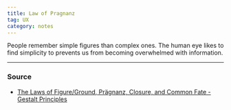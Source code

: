 ```yaml
---
title: Law of Pragnanz
tag: UX
category: notes
---
```

People remember simple figures than complex ones. The human eye likes to find simplicity to prevents us from becoming overwhelmed with information.

--- 
### Source
- [The Laws of Figure/Ground, Prägnanz, Closure, and Common Fate - Gestalt Principles](https://www.interaction-design.org/literature/article/the-laws-of-figure-ground-praegnanz-closure-and-common-fate-gestalt-principles-3)